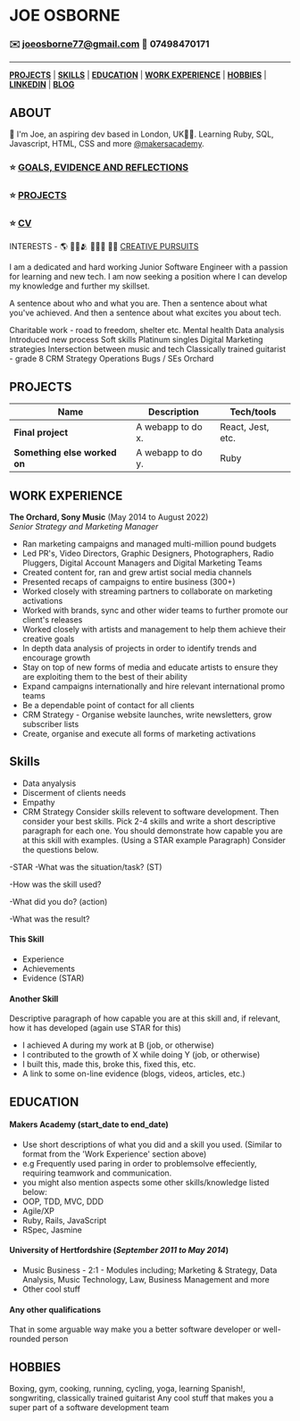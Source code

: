 # JOE OSBORNE
### :envelope: joeosborne77@gmail.com :iphone: 07498470171
--------------------------------------------------------------------------------------------------------------------------------------------
[**PROJECTS**](#projects) | [**SKILLS**](#skills) | [**EDUCATION**](#education) | [**WORK EXPERIENCE**](#work-experience) | [**HOBBIES**](#hobbies) | [**LINKEDIN**](https://www.linkedin.com/in/joe-osborne-998813116/) | [**BLOG**](https://medium.com/@joeosborne77)

## ABOUT
👋 I'm Joe, an aspiring dev based in London, UK👨‍💻. Learning Ruby, SQL, Javascript, HTML, CSS and more [@makersacademy](https://makers.tech/).

### ⭐ [GOALS, EVIDENCE AND REFLECTIONS](https://github.com/JoeOsborne77/GoalsEvidenceReflections)

### ⭐ [PROJECTS](https://github.com/JoeOsborne77/MakersComplete)

### ⭐ [CV](https://github.com/JoeOsborne77/CV)



INTERESTS - 🌎 🌱🪸🫂 🎵🥋🥊 🍲🤿
[CREATIVE PURSUITS](https://linktr.ee/joeosborne77)

<!--
**JoeOsborne77/JoeOsborne77** is a ✨ _special_ ✨ repository because its `README.md` (this file) appears on your GitHub profile.

Here are some ideas to get you started:

- 🔭 I’m currently working on ...
- 🌱 I’m currently learning ...
- 👯 I’m looking to collaborate on ...
- 🤔 I’m looking for help with ...
- 💬 Ask me about ...
- 📫 How to reach me: ...
- 😄 Pronouns: ...
- ⚡ Fun fact: ...
-->


I am a dedicated and hard working Junior Software Engineer with a passion for learning and new tech. I am now seeking a position where I can develop my knowledge and further my skillset. 

A sentence about who and what you are. Then a sentence about what you've achieved. And then a sentence about what excites you about tech.

Charitable work - road to freedom, shelter etc. 
Mental health 
Data analysis 
Introduced new process 
Soft skills 
Platinum singles 
Digital Marketing strategies
Intersection between music and tech 
Classically trained guitarist - grade 8 
CRM Strategy 
Operations 
Bugs / SEs Orchard


## PROJECTS

| Name                         | Description       | Tech/tools        |
| ---------------------------- | ----------------- | ----------------- |
| **Final project**            | A webapp to do x. | React, Jest, etc. |
| **Something else worked on** | A webapp to do y. | Ruby              |

## WORK EXPERIENCE

**The Orchard, Sony Music** (May 2014 to August 2022)  
_Senior Strategy and Marketing Manager_

- Ran marketing campaigns and managed multi-million pound budgets 
- Led PR's, Video Directors, Graphic Designers, Photographers, Radio Pluggers, Digital Account Managers and Digital Marketing Teams 
- Created content for, ran and grew artist social media channels 
- Presented recaps of campaigns to entire business (300+) 
- Worked closely with streaming partners to collaborate on marketing activations
- Worked with brands, sync and other wider teams to further promote our client's releases 
- Worked closely with artists and management to help them achieve their creative goals
- In depth data analysis of projects in order to identify trends and encourage growth
- Stay on top of new forms of media and educate artists to ensure they are exploiting them to the best of their ability 
- Expand campaigns internationally and hire relevant international promo teams
- Be a dependable point of contact for all clients 
- CRM Strategy - Organise website launches, write newsletters, grow subscriber lists
- Create, organise and execute all forms of marketing activations

## Skills

- Data anyalysis 
- Discerment of clients needs 
- Empathy 
- CRM Strategy 
Consider skills relevent to software development. Then consider your best skills. Pick 2-4 skills and write a short descriptive paragraph for each one. You should demonstrate how capable you are at this skill with examples.
(Using a STAR example Paragraph) Consider the questions below.

-STAR
-What was the situation/task? (ST)

-How was the skill used?

-What did you do? (action)

-What was the result?


#### This Skill

- Experience
- Achievements
- Evidence (STAR)

#### Another Skill

Descriptive paragraph of how capable you are at this skill and, if relevant, how it has developed (again use STAR for this)

- I achieved A during my work at B (job, or otherwise)
- I contributed to the growth of X while doing Y (job, or otherwise)
- I built this, made this, broke this, fixed this, etc.
- A link to some on-line evidence (blogs, videos, articles, etc.)

## EDUCATION

#### Makers Academy (start_date to end_date)
- Use short descriptions of what you did and a skill you used. (Similar to format from the 'Work Experience' section above)
- e.g Frequently used paring in order to problemsolve effeciently, requiring teamwork and communication.
- you might also mention aspects some other skills/knowledge listed below: 
- OOP, TDD, MVC, DDD
- Agile/XP
- Ruby, Rails, JavaScript
- RSpec, Jasmine

#### University of Hertfordshire (_September 2011 to May 2014_)

- Music Business - 2:1 - Modules including; Marketing & Strategy, Data Analysis, Music Technology, Law, Business Management and more
- Other cool stuff

#### Any other qualifications

That in some arguable way make you a better software developer or well-rounded person

## HOBBIES
Boxing, gym, cooking, running, cycling, yoga, learning Spanish!, songwriting, classically trained guitarist
Any cool stuff that makes you a super part of a software development team
